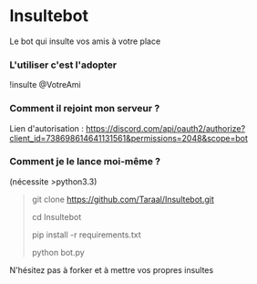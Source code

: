 # Insultebot

Le bot qui insulte vos amis à votre place 

### L'utiliser c'est l'adopter

!insulte @VotreAmi

### Comment il rejoint mon serveur ?

Lien d'autorisation : https://discord.com/api/oauth2/authorize?client_id=738698614641131561&permissions=2048&scope=bot

### Comment je le lance moi-même ?

(nécessite >python3.3)
> git clone https://github.com/Taraal/Insultebot.git
>
> cd Insultebot
>
> pip install -r requirements.txt
>
> python bot.py

N'hésitez pas à forker et à mettre vos propres insultes

